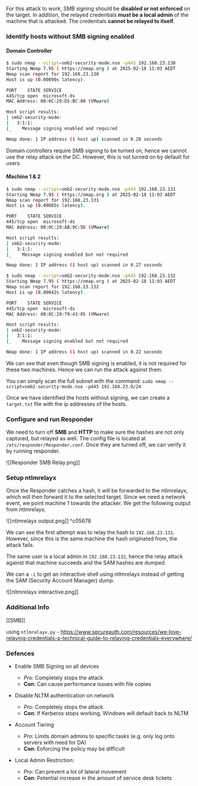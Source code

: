 
For this attack to work, SMB signing should be **disabled or not enforced** on the target. In addition, the relayed credentials **must be a local admin** of the machine that is attacked. The credentials **cannot be relayed to itself**.

### Identify hosts without SMB signing enabled

#### Domain Controller

```bash
$ sudo nmap --script=smb2-security-mode.nse -p445 192.168.23.130
Starting Nmap 7.95 ( https://nmap.org ) at 2025-02-18 11:03 AEDT
Nmap scan report for 192.168.23.130
Host is up (0.00090s latency).

PORT    STATE SERVICE
445/tcp open  microsoft-ds
MAC Address: 00:0C:29:D5:BC:80 (VMware)

Host script results:
| smb2-security-mode: 
|   3:1:1: 
|_    Message signing enabled and required

Nmap done: 1 IP address (1 host up) scanned in 0.20 seconds
```

Domain controllers require SMB signing to be turned on, hence we cannot use the relay attack on the DC. However, this is not turned on by default for users.

#### Machine 1 & 2

```bash
$ sudo nmap --script=smb2-security-mode.nse -p445 192.168.23.131
Starting Nmap 7.95 ( https://nmap.org ) at 2025-02-18 11:03 AEDT
Nmap scan report for 192.168.23.131
Host is up (0.00085s latency).

PORT    STATE SERVICE
445/tcp open  microsoft-ds
MAC Address: 00:0C:29:AB:9C:5D (VMware)

Host script results:
| smb2-security-mode: 
|   3:1:1: 
|_    Message signing enabled but not required

Nmap done: 1 IP address (1 host up) scanned in 0.27 seconds

$ sudo nmap --script=smb2-security-mode.nse -p445 192.168.23.132
Starting Nmap 7.95 ( https://nmap.org ) at 2025-02-18 11:03 AEDT
Nmap scan report for 192.168.23.132
Host is up (0.00042s latency).

PORT    STATE SERVICE
445/tcp open  microsoft-ds
MAC Address: 00:0C:29:79:43:05 (VMware)

Host script results:
| smb2-security-mode: 
|   3:1:1: 
|_    Message signing enabled but not required

Nmap done: 1 IP address (1 host up) scanned in 0.22 seconds
```

We can see that even though SMB signing is enabled, it is not required for these two machines. Hence we can run the attack against them.  

You can simply scan the full subnet with the command:
	`sudo nmap --script=smb2-security-mode.nse -p445 192.168.23.0/24`

Once we have identified the hosts without signing, we can create a `target.txt` file with the ip addresses of the hosts.

### Configure and run Responder

We need to turn off **SMB** and **HTTP** to make sure the hashes are not only captured, but relayed as well. The config file is located at `/etc/responder/Responder.conf`. Once they are turned off, we can verify it by running responder.

![[Responder SMB Relay.png]]

### Setup ntlmrelayx

Once the Responder catches a hash, it will be forwarded to the ntlmrelayx, which will then forward it to the selected target. Since we need a network event, we point machine 1 towards the attacker.  We get the following output from ntlmrelayx.

![[ntlmrelayx output.png]] ^c05678

We can see the first attempt was to relay the hash to `192.168.23.131`. However, since this is the same machine the hash originated from, the attack fails. 

The same user is a local admin in `192.168.23.132`, hence the relay attack against that machine succeeds and the SAM hashes are dumped. 

We can a `-i` to get an interactive shell using ntlmrelayx instead of getting the SAM (Security Account Manager) dump.

![[nltmrelayx interactive.png]]


### Additional Info

[[SMB]]

using `ntlmrelayx.py` -  https://www.secureauth.com/resources/we-love-relaying-credentials-a-technical-guide-to-relaying-credentials-everywhere/

### Defences

- Enable SMB Signing on all devices
	- *Pro*: Completely stops the attack
	- **Con**: Can cause performance issues with file copies
	  
- Disable NLTM authentication on network
	- *Pro*: Completely stops the attack
	- **Con**: If Kerberos stops working, Windows will default back to NLTM
	  
- Account Tiering
	- *Pro*: Limits domain admins to specific tasks (e.g. only log onto servers with need for DA)
	- **Con**: Enforcing the policy may be difficult
- Local Admin Restriction:
  
	- *Pro*: Can prevent a lot of lateral movement
	- **Con**: Potential increase in the amount of service desk tickets